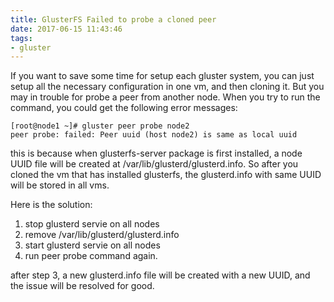 ```yaml
---
title: GlusterFS Failed to probe a cloned peer
date: 2017-06-15 11:43:46
tags:
- gluster
---
```

If you want to save some time for setup each gluster system, you can just setup all the necessary configuration in one vm, and then cloning it.
But you may in trouble for probe a peer from another node.
When you try to run the command, you could get the following error messages:

```
[root@node1 ~]# gluster peer probe node2
peer probe: failed: Peer uuid (host node2) is same as local uuid
```
this is because when glusterfs-server package is first installed, a node UUID
file will be created at /var/lib/glusterd/glusterd.info. So after you cloned
the vm that has installed glusterfs, the glusterd.info with same UUID will be
stored in all vms.

Here is the solution:

1. stop glusterd servie on all nodes
2. remove /var/lib/glusterd/glusterd.info
3. start glusterd servie on all nodes
4. run peer probe command again.

after step 3, a new glusterd.info file will be created with a new UUID, and the
issue will be resolved for good.
